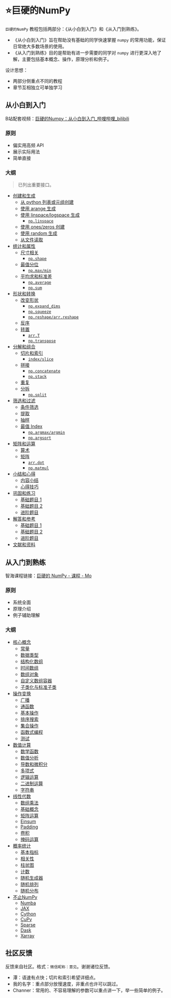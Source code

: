 # ⭐巨硬的NumPy

`巨硬的NumPy` 教程包括两部分：《从小白到入门》和《从入门到熟练》。

- 《从小白到入门》旨在帮助没有基础的同学快速掌握 `numpy` 的常用功能，保证日常绝大多数场景的使用。
- 《从入门到熟练》目的是帮助有进一步需要的同学对 `numpy` 进行更深入地了解，主要包括基本概念、操作，原理分析和例子。

设计思想：

- 两部分侧重点不同的教程
- 章节互相独立可单独学习

## 从小白到入门

B站配套视频：[巨硬的Numpy：从小白到入门_哔哩哔哩_bilibili](https://www.bilibili.com/video/BV1Ym4y1U7at/?share_source=copy_web&vd_source=cea86f777e9ba73f1a486c90773fcb03)

### 原则

- 偏实用高频 API
- 展示实际用法
- 简单直接

### 大纲

>已列出重要接口。

- [创建和生成](https://nbviewer.org/github/datawhalechina/powerful-numpy/blob/main/src/introduction/ch-all.ipynb#创建和生成)
    - [从 python 列表或元组创建](https://nbviewer.org/github/datawhalechina/powerful-numpy/blob/main/src/introduction/ch-all.ipynb#从-python-列表或元组创建)
    - [使用 arange 生成](https://nbviewer.org/github/datawhalechina/powerful-numpy/blob/main/src/introduction/ch-all.ipynb#使用-arange-生成)
    - [使用 linspace/logspace 生成](https://nbviewer.org/github/datawhalechina/powerful-numpy/blob/main/src/introduction/ch-all.ipynb#使用-linspace/logspace-生成)
        - [`np.linspace`](https://nbviewer.org/github/datawhalechina/powerful-numpy/blob/main/src/introduction/ch-all.ipynb#np.linspace)
    - [使用 ones/zeros 创建](https://nbviewer.org/github/datawhalechina/powerful-numpy/blob/main/src/introduction/ch-all.ipynb#使用-ones/zeros-创建)
    - [使用 random 生成](https://nbviewer.org/github/datawhalechina/powerful-numpy/blob/main/src/introduction/ch-all.ipynb#使用-random-生成)
    - [从文件读取](https://nbviewer.org/github/datawhalechina/powerful-numpy/blob/main/src/introduction/ch-all.ipynb#从文件读取)
- [统计和属性](https://nbviewer.org/github/datawhalechina/powerful-numpy/blob/main/src/introduction/ch-all.ipynb#统计和属性)
    - [尺寸相关](https://nbviewer.org/github/datawhalechina/powerful-numpy/blob/main/src/introduction/ch-all.ipynb#尺寸相关)
        - [`np.shape`](https://nbviewer.org/github/datawhalechina/powerful-numpy/blob/main/src/introduction/ch-all.ipynb#np.shape)
    - [最值分位](https://nbviewer.org/github/datawhalechina/powerful-numpy/blob/main/src/introduction/ch-all.ipynb#最值分位)
        - [`np.max/min`](https://nbviewer.org/github/datawhalechina/powerful-numpy/blob/main/src/introduction/ch-all.ipynb#np.max/min)
    - [平均求和标准差](https://nbviewer.org/github/datawhalechina/powerful-numpy/blob/main/src/introduction/ch-all.ipynb#平均求和标准差)
        - [`np.average`](https://nbviewer.org/github/datawhalechina/powerful-numpy/blob/main/src/introduction/ch-all.ipynb#np.average)
        - [`np.sum`](https://nbviewer.org/github/datawhalechina/powerful-numpy/blob/main/src/introduction/ch-all.ipynb#np.sum)
- [形状和转换](https://nbviewer.org/github/datawhalechina/powerful-numpy/blob/main/src/introduction/ch-all.ipynb#形状和转换)
    - [改变形状](https://nbviewer.org/github/datawhalechina/powerful-numpy/blob/main/src/introduction/ch-all.ipynb#改变形状)
        - [`np.expand_dims`](https://nbviewer.org/github/datawhalechina/powerful-numpy/blob/main/src/introduction/ch-all.ipynb#np.expand_dims)
        - [`np.squeeze`](https://nbviewer.org/github/datawhalechina/powerful-numpy/blob/main/src/introduction/ch-all.ipynb#np.squeeze)
        - [`np.reshape/arr.reshape`](https://nbviewer.org/github/datawhalechina/powerful-numpy/blob/main/src/introduction/ch-all.ipynb#np.reshape/arr.reshape)
    - [反序](https://nbviewer.org/github/datawhalechina/powerful-numpy/blob/main/src/introduction/ch-all.ipynb#反序)
    - [转置](https://nbviewer.org/github/datawhalechina/powerful-numpy/blob/main/src/introduction/ch-all.ipynb#转置)
        - [`arr.T`](https://nbviewer.org/github/datawhalechina/powerful-numpy/blob/main/src/introduction/ch-all.ipynb#arr.T)
        - [`np.transpose`](https://nbviewer.org/github/datawhalechina/powerful-numpy/blob/main/src/introduction/ch-all.ipynb#np.transpose)
- [分解和组合](https://nbviewer.org/github/datawhalechina/powerful-numpy/blob/main/src/introduction/ch-all.ipynb#分解和组合)
    - [切片和索引](https://nbviewer.org/github/datawhalechina/powerful-numpy/blob/main/src/introduction/ch-all.ipynb#切片和索引)
        - [`index/slice`](https://nbviewer.org/github/datawhalechina/powerful-numpy/blob/main/src/introduction/ch-all.ipynb#index/slice)
    - [拼接](https://nbviewer.org/github/datawhalechina/powerful-numpy/blob/main/src/introduction/ch-all.ipynb#拼接)
        - [`np.concatenate`](https://nbviewer.org/github/datawhalechina/powerful-numpy/blob/main/src/introduction/ch-all.ipynb#np.concatenate)
        - [`np.stack`](https://nbviewer.org/github/datawhalechina/powerful-numpy/blob/main/src/introduction/ch-all.ipynb#np.stack)
    - [重复](https://nbviewer.org/github/datawhalechina/powerful-numpy/blob/main/src/introduction/ch-all.ipynb#重复)
    - [分拆](https://nbviewer.org/github/datawhalechina/powerful-numpy/blob/main/src/introduction/ch-all.ipynb#分拆)
        - [`np.split`](https://nbviewer.org/github/datawhalechina/powerful-numpy/blob/main/src/introduction/ch-all.ipynb#np.split)
- [筛选和过滤](https://nbviewer.org/github/datawhalechina/powerful-numpy/blob/main/src/introduction/ch-all.ipynb#筛选和过滤)
    - [条件筛选](https://nbviewer.org/github/datawhalechina/powerful-numpy/blob/main/src/introduction/ch-all.ipynb#条件筛选)
    - [提取](https://nbviewer.org/github/datawhalechina/powerful-numpy/blob/main/src/introduction/ch-all.ipynb#提取)
    - [抽样](https://nbviewer.org/github/datawhalechina/powerful-numpy/blob/main/src/introduction/ch-all.ipynb#抽样)
    - [最值 Index](https://nbviewer.org/github/datawhalechina/powerful-numpy/blob/main/src/introduction/ch-all.ipynb#最值-Index)
        - [`np.argmax/argmin`](https://nbviewer.org/github/datawhalechina/powerful-numpy/blob/main/src/introduction/ch-all.ipynb#np.argmax/argmin)
        - [`np.argsort`](https://nbviewer.org/github/datawhalechina/powerful-numpy/blob/main/src/introduction/ch-all.ipynb#np.argsort)
- [矩阵和运算](https://nbviewer.org/github/datawhalechina/powerful-numpy/blob/main/src/introduction/ch-all.ipynb#矩阵和运算)
    - [算术](https://nbviewer.org/github/datawhalechina/powerful-numpy/blob/main/src/introduction/ch-all.ipynb#算术)
    - [矩阵](https://nbviewer.org/github/datawhalechina/powerful-numpy/blob/main/src/introduction/ch-all.ipynb#矩阵)
        - [`arr.dot`](https://nbviewer.org/github/datawhalechina/powerful-numpy/blob/main/src/introduction/ch-all.ipynb#arr.dot)
        - [`np.matmul`](https://nbviewer.org/github/datawhalechina/powerful-numpy/blob/main/src/introduction/ch-all.ipynb#np.matmul)
- [小结和心得](https://nbviewer.org/github/datawhalechina/powerful-numpy/blob/main/src/introduction/ch-all.ipynb#小结和心得)
    - [内容小结](https://nbviewer.org/github/datawhalechina/powerful-numpy/blob/main/src/introduction/ch-all.ipynb#内容小结)
    - [心得技巧](https://nbviewer.org/github/datawhalechina/powerful-numpy/blob/main/src/introduction/ch-all.ipynb#心得技巧)
- [巩固和练习](https://nbviewer.org/github/datawhalechina/powerful-numpy/blob/main/src/introduction/ch-all.ipynb#巩固和练习)
    - [基础题目 1](https://nbviewer.org/github/datawhalechina/powerful-numpy/blob/main/src/introduction/ch-all.ipynb#基础题目1)
    - [基础题目 2](https://nbviewer.org/github/datawhalechina/powerful-numpy/blob/main/src/introduction/ch-all.ipynb#基础题目2)
    - [进阶题目](https://nbviewer.org/github/datawhalechina/powerful-numpy/blob/main/src/introduction/ch-all.ipynb#进阶题目)
- [解答和参考](https://nbviewer.org/github/datawhalechina/powerful-numpy/blob/main/src/introduction/ch-all.ipynb#解答和参考)
    - [基础题目 1](https://nbviewer.org/github/datawhalechina/powerful-numpy/blob/main/src/introduction/ch-all.ipynb#基础题目1)
    - [基础题目 2](https://nbviewer.org/github/datawhalechina/powerful-numpy/blob/main/src/introduction/ch-all.ipynb#基础题目2)
    - [进阶题目](https://nbviewer.org/github/datawhalechina/powerful-numpy/blob/main/src/introduction/ch-all.ipynb#进阶题目)
- [文献和资料](https://nbviewer.org/github/datawhalechina/powerful-numpy/blob/main/src/introduction/ch-all.ipynb#文献和资料)

## 从入门到熟练

智海课程链接：[巨硬的 NumPy - 课程 - Mo](https://aiplusx.momodel.cn/classroom/class/658d2c90891ad518e0274bba?activeKey=section)

### 原则

- 系统全面
- 原理介绍
- 例子辅助理解

### 大纲

- [核心概念](https://nbviewer.org/github/datawhalechina/powerful-numpy/blob/main/src/skilled/ch01-core_concepts.ipynb)
    - [常量](https://nbviewer.org/github/datawhalechina/powerful-numpy/blob/main/src/skilled/ch01-core_concepts.ipynb#常量)
    - [数据类型](https://nbviewer.org/github/datawhalechina/powerful-numpy/blob/main/src/skilled/ch01-core_concepts.ipynb#数据类型)
    - [结构化数组](https://nbviewer.org/github/datawhalechina/powerful-numpy/blob/main/src/skilled/ch01-core_concepts.ipynb#结构化数组)
    - [时间数组](https://nbviewer.org/github/datawhalechina/powerful-numpy/blob/main/src/skilled/ch01-core_concepts.ipynb#时间数组)
    - [数组对象](https://nbviewer.org/github/datawhalechina/powerful-numpy/blob/main/src/skilled/ch01-core_concepts.ipynb#数组对象)
    - [自定义数组容器](https://nbviewer.org/github/datawhalechina/powerful-numpy/blob/main/src/skilled/ch01-core_concepts.ipynb#自定义数组容器)
    - [子类化与标准子类](https://nbviewer.org/github/datawhalechina/powerful-numpy/blob/main/src/skilled/ch01-core_concepts.ipynb#子类化与标准子类)
- [操作变换](https://nbviewer.org/github/datawhalechina/powerful-numpy/blob/main/src/skilled/ch02-manipulation.ipynb)
    - [广播](https://nbviewer.org/github/datawhalechina/powerful-numpy/blob/main/src/skilled/ch02-manipulation.ipynb#广播)
    - [通函数](https://nbviewer.org/github/datawhalechina/powerful-numpy/blob/main/src/skilled/ch02-manipulation.ipynb#通函数)
    - [基本操作](https://nbviewer.org/github/datawhalechina/powerful-numpy/blob/main/src/skilled/ch02-manipulation.ipynb#基本操作)
    - [排序搜索](https://nbviewer.org/github/datawhalechina/powerful-numpy/blob/main/src/skilled/ch02-manipulation.ipynb#排序搜索)
    - [集合操作](https://nbviewer.org/github/datawhalechina/powerful-numpy/blob/main/src/skilled/ch02-manipulation.ipynb#集合操作)
    - [函数式编程](https://nbviewer.org/github/datawhalechina/powerful-numpy/blob/main/src/skilled/ch02-manipulation.ipynb#函数式编程)
    - [测试](https://nbviewer.org/github/datawhalechina/powerful-numpy/blob/main/src/skilled/ch02-manipulation.ipynb#测试)
- [数值计算](https://nbviewer.org/github/datawhalechina/powerful-numpy/blob/main/src/skilled/ch03-numeric_calculation.ipynb)
    - [数学函数](https://nbviewer.org/github/datawhalechina/powerful-numpy/blob/main/src/skilled/ch03-numeric_calculation.ipynb#数学函数)
    - [数值分析](https://nbviewer.org/github/datawhalechina/powerful-numpy/blob/main/src/skilled/ch03-numeric_calculation.ipynb#数值分析)
    - [导数和微积分](https://nbviewer.org/github/datawhalechina/powerful-numpy/blob/main/src/skilled/ch03-numeric_calculation.ipynb#导数和微积分)
    - [多项式](https://nbviewer.org/github/datawhalechina/powerful-numpy/blob/main/src/skilled/ch03-numeric_calculation.ipynb#多项式)
    - [逻辑运算](https://nbviewer.org/github/datawhalechina/powerful-numpy/blob/main/src/skilled/ch03-numeric_calculation.ipynb#逻辑运算)
    - [二进制运算](https://nbviewer.org/github/datawhalechina/powerful-numpy/blob/main/src/skilled/ch03-numeric_calculation.ipynb#二进制运算)
    - [字符串](https://nbviewer.org/github/datawhalechina/powerful-numpy/blob/main/src/skilled/ch03-numeric_calculation.ipynb#字符串)
- [线性代数](https://nbviewer.org/github/datawhalechina/powerful-numpy/blob/main/src/skilled/ch04-linear_algebra.ipynb)
    - [数组乘法](https://nbviewer.org/github/datawhalechina/powerful-numpy/blob/main/src/skilled/ch04-linear_algebra.ipynb#数组乘法)
    - [基础概念](https://nbviewer.org/github/datawhalechina/powerful-numpy/blob/main/src/skilled/ch04-linear_algebra.ipynb#基础概念)
    - [矩阵运算](https://nbviewer.org/github/datawhalechina/powerful-numpy/blob/main/src/skilled/ch04-linear_algebra.ipynb#矩阵运算)
    - [Einsum](https://nbviewer.org/github/datawhalechina/powerful-numpy/blob/main/src/skilled/ch04-linear_algebra.ipynb#Einsum)
    - [Padding](https://nbviewer.org/github/datawhalechina/powerful-numpy/blob/main/src/skilled/ch04-linear_algebra.ipynb#Padding)
    - [卷积](https://nbviewer.org/github/datawhalechina/powerful-numpy/blob/main/src/skilled/ch04-linear_algebra.ipynb#卷积)
    - [掩码运算](https://nbviewer.org/github/datawhalechina/powerful-numpy/blob/main/src/skilled/ch04-linear_algebra.ipynb#掩码运算)
- [概率统计](https://nbviewer.org/github/datawhalechina/powerful-numpy/blob/main/src/skilled/ch05-probability_statistics.ipynb)
    - [基本指标](https://nbviewer.org/github/datawhalechina/powerful-numpy/blob/main/src/skilled/ch05-probability_statistics.ipynb#基本指标)
    - [相关性](https://nbviewer.org/github/datawhalechina/powerful-numpy/blob/main/src/skilled/ch05-probability_statistics.ipynb#相关性)
    - [柱状图](https://nbviewer.org/github/datawhalechina/powerful-numpy/blob/main/src/skilled/ch05-probability_statistics.ipynb#柱状图)
    - [计数](https://nbviewer.org/github/datawhalechina/powerful-numpy/blob/main/src/skilled/ch05-probability_statistics.ipynb#计数)
    - [随机生成器](https://nbviewer.org/github/datawhalechina/powerful-numpy/blob/main/src/skilled/ch05-probability_statistics.ipynb#随机生成器)
    - [随机排列](https://nbviewer.org/github/datawhalechina/powerful-numpy/blob/main/src/skilled/ch05-probability_statistics.ipynb#随机排列)
    - [随机分布](https://nbviewer.org/github/datawhalechina/powerful-numpy/blob/main/src/skilled/ch05-probability_statistics.ipynb#随机分布)
- [不止NumPy](https://nbviewer.org/github/datawhalechina/powerful-numpy/blob/main/src/skilled/ch06-morethan_numpy.ipynb)
    - [Numba](https://nbviewer.org/github/datawhalechina/powerful-numpy/blob/main/src/skilled/ch06-morethan_numpy.ipynb#Numba)
    - [JAX](https://nbviewer.org/github/datawhalechina/powerful-numpy/blob/main/src/skilled/ch06-morethan_numpy.ipynb#JAX)
    - [Cython](https://nbviewer.org/github/datawhalechina/powerful-numpy/blob/main/src/skilled/ch06-morethan_numpy.ipynb#Cython)
    - [CuPy](https://nbviewer.org/github/datawhalechina/powerful-numpy/blob/main/src/skilled/ch06-morethan_numpy.ipynb#CuPy)
    - [Sparse](https://nbviewer.org/github/datawhalechina/powerful-numpy/blob/main/src/skilled/ch06-morethan_numpy.ipynb#Sparse)
    - [Dask](https://nbviewer.org/github/datawhalechina/powerful-numpy/blob/main/src/skilled/ch06-morethan_numpy.ipynb#Dask)
    - [Xarray](https://nbviewer.org/github/datawhalechina/powerful-numpy/blob/main/src/skilled/ch06-morethan_numpy.ipynb#Xarray)


## 社区反馈


反馈来自社区。格式：`微信昵称：意见`。谢谢诸位反馈。

- 潭：语速有点快；切片和索引希望详细点。
- 我的名字：重点部分放慢速度，非重点也许可以跳过。
- Channer：常用的、不容易理解的参数可以重点讲一下，举一些简单的例子。
